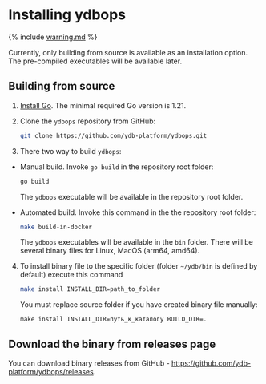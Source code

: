 # Installing ydbops

{% include [warning.md](_includes/warning.md) %}

Currently, only building from source is available as an installation option. The pre-compiled executables will be available later.

## Building from source

1. [Install Go](https://go.dev/doc/install). The minimal required Go version is 1.21.

2. Clone the `ydbops` repository from GitHub:

    ```bash
    git clone https://github.com/ydb-platform/ydbops.git
    ```

3. There two way to build `ydbops`:
- Manual build. Invoke `go build` in the repository root folder:

    ```bash
    go build
    ```

    The `ydbops` executable will be available in the repository root folder.
- Automated build. Invoke this command in the the repository root folder:

  ```bash
  make build-in-docker
  ```

  The `ydbops` executables will be available in the `bin` folder. There will be several binary files for Linux, MacOS (arm64, amd64).

4. To install binary file to the specific folder (folder `~/ydb/bin` is defined by default) execute this command
   ```bash
   make install INSTALL_DIR=path_to_folder
   ```
   You must replace source folder if you have created binary file manually: 
   ```
   make install INSTALL_DIR=путь_к_каталогу BUILD_DIR=.
   ```

## Download the binary from releases page

You can download binary releases from GitHub - https://github.com/ydb-platform/ydbops/releases.
